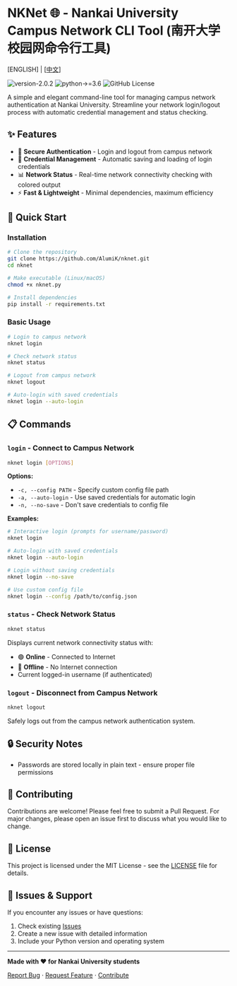 # NKNet 🌐 - Nankai University Campus Network CLI Tool (南开大学校园网命令行工具)

[ENGLISH] | [[中文](README_zh.md)]

![version-2.0.2](https://img.shields.io/badge/version-2.0.2-blue)
![python->=3.6](https://img.shields.io/badge/python->=3.6-blue?logo=python&logoColor=white)
![GitHub License](https://img.shields.io/github/license/alumik/nknet)

A simple and elegant command-line tool for managing campus network authentication at Nankai University.
Streamline your network login/logout process with automatic credential management and status checking.

## ✨ Features

- 🔐 **Secure Authentication** - Login and logout from campus network
- 💾 **Credential Management** - Automatic saving and loading of login credentials
- 📊 **Network Status** - Real-time network connectivity checking with colored output
- ⚡ **Fast & Lightweight** - Minimal dependencies, maximum efficiency

## 🚀 Quick Start

### Installation

```bash
# Clone the repository
git clone https://github.com/AlumiK/nknet.git
cd nknet

# Make executable (Linux/macOS)
chmod +x nknet.py

# Install dependencies
pip install -r requirements.txt
```

### Basic Usage

```bash
# Login to campus network
nknet login

# Check network status
nknet status

# Logout from campus network
nknet logout

# Auto-login with saved credentials
nknet login --auto-login
```

## 📋 Commands

### `login` - Connect to Campus Network

```bash
nknet login [OPTIONS]
```

**Options:**
- `-c, --config PATH` - Specify custom config file path
- `-a, --auto-login` - Use saved credentials for automatic login
- `-n, --no-save` - Don't save credentials to config file

**Examples:**
```bash
# Interactive login (prompts for username/password)
nknet login

# Auto-login with saved credentials
nknet login --auto-login

# Login without saving credentials
nknet login --no-save

# Use custom config file
nknet login --config /path/to/config.json
```

### `status` - Check Network Status

```bash
nknet status
```

Displays current network connectivity status with:
- 🟢 **Online** - Connected to Internet
- 🔴 **Offline** - No Internet connection
- Current logged-in username (if authenticated)

### `logout` - Disconnect from Campus Network

```bash
nknet logout
```

Safely logs out from the campus network authentication system.

## 🔒 Security Notes

- Passwords are stored locally in plain text - ensure proper file permissions

## 🤝 Contributing

Contributions are welcome! Please feel free to submit a Pull Request. For major changes, please open an issue first to discuss what you would like to change.

## 📝 License

This project is licensed under the MIT License - see the [LICENSE](LICENSE.md) file for details.

## 🐛 Issues & Support

If you encounter any issues or have questions:

1. Check existing [Issues](https://github.com/yourusername/nknet/issues)
2. Create a new issue with detailed information
3. Include your Python version and operating system

---

**Made with ❤️ for Nankai University students**

[Report Bug](https://github.com/AlumiK/nknet/issues) · [Request Feature](https://github.com/AlumiK/nknet/issues) · [Contribute](https://github.com/AlumiK/nknet/pulls)
